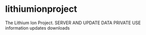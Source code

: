 # lithiumionproject
The Lithium Ion Project. SERVER AND UPDATE DATA
PRIVATE USE
information updates downloads
